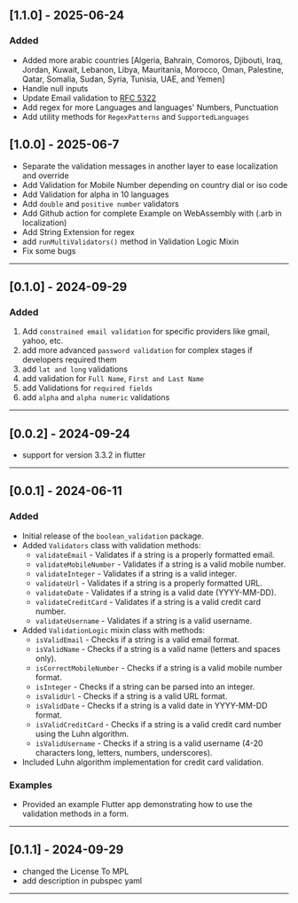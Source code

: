 ## [1.1.0] - 2025-06-24

### Added
- Added more arabic countries [Algeria, Bahrain, Comoros, Djibouti, Iraq, Jordan, Kuwait, Lebanon, Libya, Mauritania, Morocco, Oman, Palestine, Qatar, Somalia, Sudan, Syria, Tunisia, UAE, and Yemen]
- Handle null inputs
- Update Email validation to [RFC 5322](https://www.rfc-editor.org/rfc/rfc5322)
- Add regex for more Languages and languages' Numbers, Punctuation
- Add utility methods for `RegexPatterns` and `SupportedLanguages` 


## [1.0.0] - 2025-06-7

- Separate the validation messages in another layer to ease localization and override
- Add Validation for Mobile Number depending on country dial or iso code
- Add Validation for alpha in 10 languages 
- Add `double` and `positive number` validators
- Add Github action for complete Example on WebAssembly with (.arb in localization)
- Add String Extension for regex
- add `runMultiValidators()` method in Validation Logic Mixin
- Fix some bugs

<hr/>

## [0.1.0] - 2024-09-29

### Added
1) Add `constrained email validation` for specific providers like gmail, yahoo, etc.
2) add more advanced `password validation` for complex stages if developers required them
3) add `lat and long` validations
4) add validation for `Full Name`, `First and Last Name`
5) add Validations for `required fields`
6) add `alpha` and `alpha numeric` validations

<hr/>

## [0.0.2] - 2024-09-24

- support for version 3.3.2 in flutter

<hr/>

## [0.0.1] - 2024-06-11

### Added

- Initial release of the `boolean_validation` package.
- Added `Validators` class with validation methods:
    - `validateEmail` - Validates if a string is a properly formatted email.
    - `validateMobileNumber` - Validates if a string is a valid mobile number.
    - `validateInteger` - Validates if a string is a valid integer.
    - `validateUrl` - Validates if a string is a properly formatted URL.
    - `validateDate` - Validates if a string is a valid date (YYYY-MM-DD).
    - `validateCreditCard` - Validates if a string is a valid credit card number.
    - `validateUsername` - Validates if a string is a valid username.
- Added `ValidationLogic` mixin class with methods:
    - `isValidEmail` - Checks if a string is a valid email format.
    - `isValidName` - Checks if a string is a valid name (letters and spaces only).
    - `isCorrectMobileNumber` - Checks if a string is a valid mobile number format.
    - `isInteger` - Checks if a string can be parsed into an integer.
    - `isValidUrl` - Checks if a string is a valid URL format.
    - `isValidDate` - Checks if a string is a valid date in YYYY-MM-DD format.
    - `isValidCreditCard` - Checks if a string is a valid credit card number using the Luhn
      algorithm.
    - `isValidUsername` - Checks if a string is a valid username (4-20 characters long, letters,
      numbers, underscores).
- Included Luhn algorithm implementation for credit card validation.

### Examples

- Provided an example Flutter app demonstrating how to use the validation methods in a form.

<hr/>

## [0.1.1] - 2024-09-29

- changed the License To MPL
- add description in pubspec yaml

<hr/>

